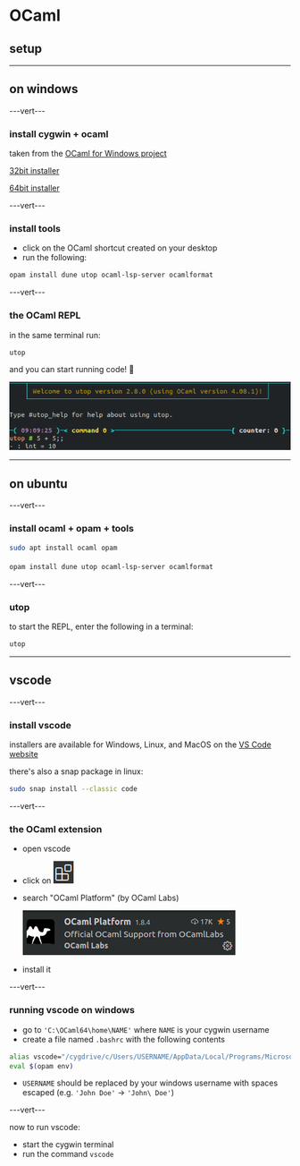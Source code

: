 # OCaml

## setup

---

## on windows

---vert---

### install cygwin + ocaml

taken from the [OCaml for Windows project](https://fdopen.github.io/opam-repository-mingw/installation/)

[32bit installer](https://github.com/fdopen/opam-repository-mingw/releases/download/0.0.0.2/OCaml32.exe)

[64bit installer](https://github.com/fdopen/opam-repository-mingw/releases/download/0.0.0.2/OCaml64.exe)

---vert---

### install tools

* click on the OCaml shortcut created on your desktop
* run the following:

```bash
opam install dune utop ocaml-lsp-server ocamlformat
```

---vert---

### the OCaml REPL

in the same terminal run:

```bash
utop
```

and you can start running code! 🎉

![utop](../imgs/utop-repl.png)

---

## on ubuntu

---vert---

### install ocaml + opam + tools

```bash
sudo apt install ocaml opam

opam install dune utop ocaml-lsp-server ocamlformat
```

---vert---

### utop

to start the REPL, enter the following in a terminal:

```bash
utop
```

---

## vscode

---vert---

### install vscode

installers are available for Windows, Linux, and MacOS on the [VS Code website](https://code.visualstudio.com/)

there's also a snap package in linux:

```bash
sudo snap install --classic code
```

---vert---

### the OCaml extension

* open vscode
* click on ![img](../imgs/vscode-extensions.png)
* search "OCaml Platform" (by OCaml Labs)

    ![img](../imgs/ocaml-vscode-extension.png)

* install it

---vert---

### running vscode on windows

* go to `'C:\OCaml64\home\NAME'` where `NAME` is your cygwin username
* create a file named `.bashrc` with the following contents

```bash
alias vscode="/cygdrive/c/Users/USERNAME/AppData/Local/Programs/Microsoft\ VS\ Code/Code.exe &> /dev/null &"
eval $(opam env)
```

* `USERNAME` should be replaced by your windows username with spaces escaped (e.g. `'John Doe'` → `'John\ Doe'`)

---vert---

now to run vscode:

* start the cygwin terminal
* run the command `vscode`
